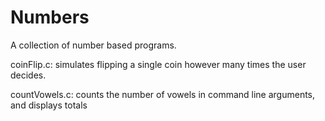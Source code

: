 # Numbers
A collection of number based programs.

coinFlip.c: simulates flipping a single coin however many times the user decides.

countVowels.c: counts the number of vowels in command line arguments, and displays totals
